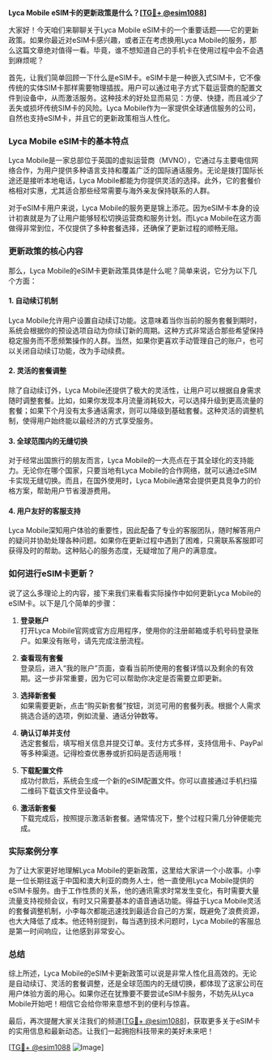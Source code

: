 **Lyca Mobile eSIM卡的更新政策是什么？[[TG💪+ @esim1088](https://t.me/s/esim1088)]**

大家好！今天咱们来聊聊关于Lyca Mobile eSIM卡的一个重要话题——它的更新政策。如果你最近对eSIM卡感兴趣，或者正在考虑换用Lyca Mobile的服务，那么这篇文章绝对值得一看。毕竟，谁不想知道自己的手机卡在使用过程中会不会遇到麻烦呢？

首先，让我们简单回顾一下什么是eSIM卡。eSIM卡是一种嵌入式SIM卡，它不像传统的实体SIM卡那样需要物理插拔。用户可以通过电子方式下载运营商的配置文件到设备中，从而激活服务。这种技术的好处显而易见：方便、快捷，而且减少了丢失或损坏传统SIM卡的风险。Lyca Mobile作为一家提供全球通信服务的公司，自然也支持eSIM卡，并且它的更新政策相当人性化。

### Lyca Mobile eSIM卡的基本特点

Lyca Mobile是一家总部位于英国的虚拟运营商（MVNO），它通过与主要电信网络合作，为用户提供多种语言支持和覆盖广泛的国际通话服务。无论是拨打国际长途还是接听本地电话，Lyca Mobile都能为你提供灵活的选择。此外，它的套餐价格相对实惠，尤其适合那些经常需要与海外亲友保持联系的人群。

对于eSIM卡用户来说，Lyca Mobile的服务更是锦上添花。因为eSIM卡本身的设计初衷就是为了让用户能够轻松切换运营商和服务计划。而Lyca Mobile在这方面做得非常到位，不仅提供了多种套餐选择，还确保了更新过程的顺畅无阻。

### 更新政策的核心内容

那么，Lyca Mobile的eSIM卡更新政策具体是什么呢？简单来说，它分为以下几个方面：

#### 1. 自动续订机制
Lyca Mobile允许用户设置自动续订功能。这意味着当你当前的服务套餐到期时，系统会根据你的预设选项自动为你续订新的周期。这种方式非常适合那些希望保持稳定服务而不愿频繁操作的人群。当然，如果你更喜欢手动管理自己的账户，也可以关闭自动续订功能，改为手动续费。

#### 2. 灵活的套餐调整
除了自动续订外，Lyca Mobile还提供了极大的灵活性，让用户可以根据自身需求随时调整套餐。比如，如果你发现本月流量消耗较大，可以选择升级到更高流量的套餐；如果下个月没有太多通话需求，则可以降级到基础套餐。这种灵活的调整机制，使得用户始终能以最经济的方式享受服务。

#### 3. 全球范围内的无缝切换
对于经常出国旅行的朋友而言，Lyca Mobile的一大亮点在于其全球化的支持能力。无论你在哪个国家，只要当地有Lyca Mobile的合作网络，就可以通过eSIM卡实现无缝切换。而且，在国外使用时，Lyca Mobile通常会提供更具竞争力的价格方案，帮助用户节省漫游费用。

#### 4. 用户友好的客服支持
Lyca Mobile深知用户体验的重要性，因此配备了专业的客服团队，随时解答用户的疑问并协助处理各种问题。如果你在更新过程中遇到了困难，只需联系客服即可获得及时的帮助。这种贴心的服务态度，无疑增加了用户的满意度。

### 如何进行eSIM卡更新？

说了这么多理论上的内容，接下来我们来看看实际操作中如何更新Lyca Mobile的eSIM卡。以下是几个简单的步骤：

1. **登录账户**  
   打开Lyca Mobile官网或官方应用程序，使用你的注册邮箱或手机号码登录账户。如果没有账号，请先完成注册流程。

2. **查看现有套餐**  
   登录后，进入“我的账户”页面，查看当前所使用的套餐详情以及剩余的有效期。这一步非常重要，因为它可以帮助你决定是否需要立即更新。

3. **选择新套餐**  
   如果需要更新，点击“购买新套餐”按钮，浏览可用的套餐列表。根据个人需求挑选合适的选项，例如流量、通话分钟数等。

4. **确认订单并支付**  
   选定套餐后，填写相关信息并提交订单。支付方式多样，支持信用卡、PayPal等多种渠道。记得检查优惠券或折扣码是否适用哦！

5. **下载配置文件**  
   成功付款后，系统会生成一个新的eSIM配置文件。你可以直接通过手机扫描二维码下载该文件至设备中。

6. **激活新套餐**  
   下载完成后，按照提示激活新套餐。通常情况下，整个过程只需几分钟便能完成。

### 实际案例分享

为了让大家更好地理解Lyca Mobile的更新政策，这里给大家讲一个小故事。小李是一位长期往返于中国和澳大利亚的商务人士，他一直使用Lyca Mobile提供的eSIM卡服务。由于工作性质的关系，他的通讯需求时常发生变化，有时需要大量流量支持视频会议，有时又只需要基本的语音通话功能。得益于Lyca Mobile灵活的套餐调整机制，小李每次都能迅速找到最适合自己的方案，既避免了浪费资源，也大大降低了成本。他还特别提到，每当遇到技术问题时，Lyca Mobile的客服总是第一时间响应，让他感到非常安心。

### 总结

综上所述，Lyca Mobile的eSIM卡更新政策可以说是非常人性化且高效的。无论是自动续订、灵活的套餐调整，还是全球范围内的无缝切换，都体现了这家公司在用户体验方面的用心。如果你还在犹豫要不要尝试eSIM卡服务，不妨先从Lyca Mobile开始吧！相信它会给你带来意想不到的便利与惊喜。

最后，再次提醒大家关注我们的频道[[TG💪+ @esim1088](https://t.me/s/esim1088)]，获取更多关于eSIM卡的实用信息和最新动态。让我们一起拥抱科技带来的美好未来吧！

[[TG💪+ @esim1088](https://t.me/s/esim1088) ![Image](https://i.postimg.cc/4NQfJmqS/Snipaste-2025-05-13-00-14-12.png)]